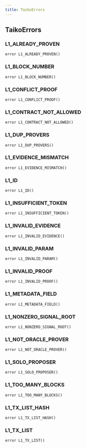 ```yaml
---
title: TaikoErrors
---
```


## TaikoErrors

### L1_ALREADY_PROVEN

```solidity
error L1_ALREADY_PROVEN()
```

### L1_BLOCK_NUMBER

```solidity
error L1_BLOCK_NUMBER()
```

### L1_CONFLICT_PROOF

```solidity
error L1_CONFLICT_PROOF()
```

### L1_CONTRACT_NOT_ALLOWED

```solidity
error L1_CONTRACT_NOT_ALLOWED()
```

### L1_DUP_PROVERS

```solidity
error L1_DUP_PROVERS()
```

### L1_EVIDENCE_MISMATCH

```solidity
error L1_EVIDENCE_MISMATCH()
```

### L1_ID

```solidity
error L1_ID()
```

### L1_INSUFFICIENT_TOKEN

```solidity
error L1_INSUFFICIENT_TOKEN()
```

### L1_INVALID_EVIDENCE

```solidity
error L1_INVALID_EVIDENCE()
```

### L1_INVALID_PARAM

```solidity
error L1_INVALID_PARAM()
```

### L1_INVALID_PROOF

```solidity
error L1_INVALID_PROOF()
```

### L1_METADATA_FIELD

```solidity
error L1_METADATA_FIELD()
```

### L1_NONZERO_SIGNAL_ROOT

```solidity
error L1_NONZERO_SIGNAL_ROOT()
```

### L1_NOT_ORACLE_PROVER

```solidity
error L1_NOT_ORACLE_PROVER()
```

### L1_SOLO_PROPOSER

```solidity
error L1_SOLO_PROPOSER()
```

### L1_TOO_MANY_BLOCKS

```solidity
error L1_TOO_MANY_BLOCKS()
```

### L1_TX_LIST_HASH

```solidity
error L1_TX_LIST_HASH()
```

### L1_TX_LIST

```solidity
error L1_TX_LIST()
```
